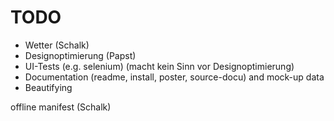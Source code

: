 # TODO
- Wetter (Schalk)
- Designoptimierung (Papst)
- UI-Tests (e.g. selenium) (macht kein Sinn vor Designoptimierung)
- Documentation (readme, install, poster, source-docu) and mock-up data
- Beautifying

offline manifest (Schalk)
